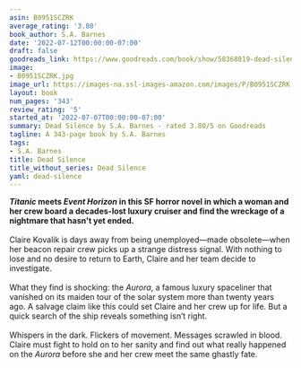 ```yaml
---
asin: B0951SCZRK
average_rating: '3.80'
book_author: S.A. Barnes
date: '2022-07-12T00:00:00-07:00'
draft: false
goodreads_link: https://www.goodreads.com/book/show/58368819-dead-silence
image:
- B0951SCZRK.jpg
image_url: https://images-na.ssl-images-amazon.com/images/P/B0951SCZRK.01._SCLZZZZZZZ.jpg
layout: book
num_pages: '343'
review_rating: '5'
started_at: '2022-07-07T00:00:00-07:00'
summary: Dead Silence by S.A. Barnes - rated 3.80/5 on Goodreads
tagline: A 343-page book by S.A. Barnes
tags:
- S.A. Barnes
title: Dead Silence
title_without_series: Dead Silence
yaml: dead-silence
---
```


<b><i>Titanic</i> meets <i>Event Horizon</i> in this SF horror novel in which a woman and her crew board a decades-lost luxury cruiser and find the wreckage of a nightmare that hasn't yet ended.</b><br /><br />Claire Kovalik is days away from being unemployed—made obsolete—when her beacon repair crew picks up a strange distress signal. With nothing to lose and no desire to return to Earth, Claire and her team decide to investigate.<br /><br />What they find is shocking: the <i>Aurora</i>, a famous luxury spaceliner that vanished on its maiden tour of the solar system more than twenty years ago. A salvage claim like this could set Claire and her crew up for life. But a quick search of the ship reveals something isn’t right.<br /><br />Whispers in the dark. Flickers of movement. Messages scrawled in blood. Claire must fight to hold on to her sanity and find out what really happened on the <i>Aurora</i> before she and her crew meet the same ghastly fate.